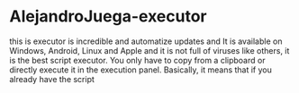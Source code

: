 # AlejandroJuega-executor
this is executor is incredible and automatize updates and It is available on Windows, Android, Linux and Apple and it is not full of viruses like others, it is the best script executor. You only have to copy from a clipboard or directly execute it in the execution panel. Basically, it means that if you already have the script
